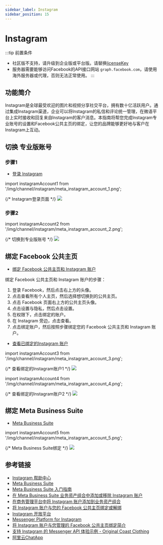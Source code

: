 ```yaml
---
sidebar_label: Instagram
sidebar_position: 15
---
```


# Instagram

:::tip 前置条件

- 社区版不支持，请升级到企业版或平台版。请替换[licenseKey](../development/license.md)
- 服务器需要能够访问Facebook的API接口网站 `graph.facebook.com`，请使用海外服务器或代理，否则无法正常使用。
:::

## 功能简介

Instagram是全球最受欢迎的图片和视频分享社交平台，拥有数十亿活跃用户。通过集成Instagram渠道，企业可以将Instagram的私信和评论统一管理，在微语平台上实时接收和回复来自Instagram的客户消息。本指南将帮您完成Instagram专业账号的设置和Facebook公共主页的绑定，让您的品牌能够更好地与客户在Instagram上互动。

## 切换 专业版账号

### 步骤1

- [登录 Instagram](https://www.instagram.com/)

import instagramAccount1 from '/img/channel/instagram/meta_instagram_account_1.png';

{/* Instagram登录页面 */}
<img src={instagramAccount1} />

### 步骤2

import instagramAccount2 from '/img/channel/instagram/meta_instagram_account_2.png';

{/* 切换到专业版账号 */}
<img src={instagramAccount2} />

## 绑定 Facebook 公共主页

- [绑定 Facebook 公共主页和 Instagram 账户](https://www.facebook.com/business/help/connect-instgram-to-page)

绑定 Facebook 公共主页和 Instagram 账户的步骤：

1. 登录 Facebook，然后点击右上方的头像。
2. 点击查看所有个人主页，然后选择想切换到的公共主页。
3. 点击 Facebook 页面右上方的公共主页头像。
4. 点击设置与隐私，然后点击设置。
5. 在权限下，点击绑定的账户。
6. 在 Instagram 旁边，点击查看。
7. 点击绑定账户，然后按照步骤绑定您的 Facebook 公共主页和 Instagram 账户。

- [查看已绑定的Instagram 账户](https://www.facebook.com/settings/?tab=linked_profiles)

import instagramAccount3 from '/img/channel/instagram/meta_instagram_account_3.png';

{/* 查看绑定的Instagram账户1 */}
<img src={instagramAccount3} />

import instagramAccount4 from '/img/channel/instagram/meta_instagram_account_4.png';

{/* 查看绑定的Instagram账户2 */}
<img src={instagramAccount4} />

## 绑定 Meta Business Suite

- [Meta Business Suite](https://business.facebook.com/)

import instagramAccount5 from '/img/channel/instagram/meta_instagram_account_5.png';

{/* Meta Business Suite绑定 */}
<img src={instagramAccount5} />

## 参考链接

- [Instagram 帮助中心](https://help.instagram.com/)
- [Meta Business Suite](https://business.facebook.com/)
- [Meta Business Suite 入门指南](https://www.facebook.com/business/tools/meta-business-suite/get-started)
- [在 Meta Business Suite 业务资产组合中添加或移除 Instagram 账户](https://www.facebook.com/business/help/620548115562686?id=916550222172854)
- [在商务管理平台中将 Instagram 账户添加到业务资产组合](https://www.facebook.com/business/help/1125825714110549?id=420299598837059&helpref=faq_content)
- [将 Instagram 账户与您的 Facebook 公共主页绑定或解绑](https://www.facebook.com/business/help/connect-instgram-to-page)
- [Instagram 开放平台](https://developers.facebook.com/docs/instagram-platform)
- [Messenger Platform for Instagram](https://developers.facebook.com/docs/messenger-platform/instagram)
- [将 Instagram 账户与您管理的 Facebook 公共主页绑定简介](https://help.instagram.com/402748553849926/?helpref=uf_share)
- [支持 Instagram 的 Messenger API 体验示例 - Original Coast Clothing](https://developers.facebook.com/docs/messenger-platform/instagram/sample-experience)
- [阿里云ChatApp](https://chatapp.console.aliyun.com/Overview)
